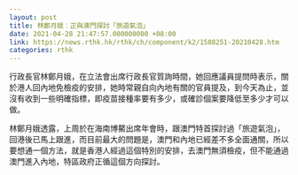 ```yaml
---
layout: post
title: 林鄭月娥︰正與澳門探討「旅遊氣泡」
date: 2021-04-28 21:47:57.000000000 +08:00
link: https://news.rthk.hk/rthk/ch/component/k2/1588251-20210428.htm
categories: rthk
---
```


行政長官林鄭月娥，在立法會出席行政長官質詢時間，她回應議員提問時表示，關於港人回內地免檢疫的安排，她時常親自向內地有關的官員提及，到今天為止，並沒有收到一些明確指標，即疫苗接種率要有多少，或確診個案要降低至多少才可以做。

林鄭月娥透露，上周於在海南博鰲出席年會時，跟澳門特首探討過「旅遊氣泡」，回港後已馬上跟進，而目前最大的問題是，澳門和內地已經差不多全面通關，所以要想通一個方法，就是香港人經過這個特別的安排，去澳門無須檢疫，但不能通過澳門進入內地，特區政府正循這個方向探討。
